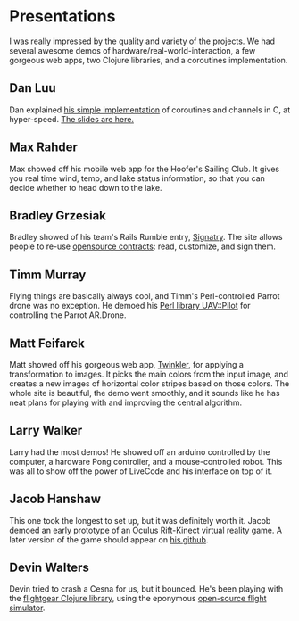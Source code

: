 # Presentations

I was really impressed by the quality and variety of the projects.
We had several awesome demos of hardware/real-world-interaction, a few gorgeous web apps,
two Clojure libraries, and a coroutines implementation.

## Dan Luu
Dan explained [his simple implementation](https://github.com/danluu/setjmp-longjmp-ucontext-snippets)
of coroutines and channels in C, at hyper-speed.
[The slides are here.](coroutines.pdf)

## Max Rahder
Max showed off his mobile web app for the Hoofer's Sailing Club.
It gives you real time wind, temp, and lake status information, so that you can decide whether to head down to the lake.

## Bradley Grzesiak
Bradley showed of his team's Rails Rumble entry, [Signatry](https://signatry.com/).
The site allows people to re-use [opensource contracts](https://github.com/bendyworks/contracts):
read, customize, and sign them.

## Timm Murray
Flying things are basically always cool, and Timm's Perl-controlled Parrot drone was no exception.
He demoed his [Perl library UAV::Pilot](https://github.com/frezik/UAV-Pilot/) for controlling the Parrot AR.Drone.

## Matt Feifarek
Matt showed off his gorgeous web app, [Twinkler](http://twnkl.it/), for applying a transformation to images.
It picks the main colors from the input image, and creates a new images of horizontal color stripes based on those colors.
The whole site is beautiful, the demo went smoothly,
and it sounds like he has neat plans for playing with and improving the central algorithm.

## Larry Walker
Larry had the most demos! He showed off an arduino controlled by the computer, a hardware Pong controller,
and a mouse-controlled robot. This was all to show off the power of LiveCode and his interface on top of it.

## Jacob Hanshaw
This one took the longest to set up, but it was definitely worth it.
Jacob demoed an early prototype of an Oculus Rift-Kinect virtual reality game.
A later version of the game should appear on [his github](https://github.com/jacobhanshaw).

## Devin Walters
Devin tried to crash a Cesna for us, but it bounced.
He's been playing with the [flightgear Clojure library](https://github.com/dalethatcher/flightgear),
using the eponymous [open-source flight simulator](http://www.flightgear.org/).
